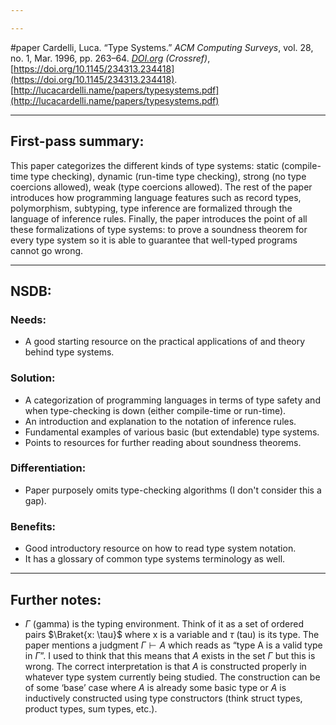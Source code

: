 ```yaml
---

---
```

#paper
Cardelli, Luca. “Type Systems.” _ACM Computing Surveys_, vol. 28, no. 1, Mar. 1996, pp. 263–64. _[DOI.org](http://DOI.org) (Crossref)_, [https://doi.org/10.1145/234313.234418](https://doi.org/10.1145/234313.234418).
[http://lucacardelli.name/papers/typesystems.pdf](http://lucacardelli.name/papers/typesystems.pdf)
- - - 
## First-pass summary:
This paper categorizes the different kinds of type systems: static (compile-time type checking), dynamic (run-time type checking), strong (no type coercions allowed), weak (type coercions allowed). The rest of the paper introduces how programming language features such as record types, polymorphism, subtyping, type inference are formalized through the language of inference rules. Finally, the paper introduces the point of all these formalizations of type systems: to prove a soundness theorem for every type system so it is able to guarantee that well-typed programs cannot go wrong.
- - - 
## NSDB:
### Needs:
* A good starting resource on the practical applications of and theory behind type systems.
### Solution:
* A categorization of programming languages in terms of type safety and when type-checking is down (either compile-time or run-time).
* An introduction and explanation to the notation of inference rules.
* Fundamental examples of various basic (but extendable) type systems.
* Points to resources for further reading about soundness theorems.
### Differentiation:
* Paper purposely omits type-checking algorithms (I don't consider this a gap).
### Benefits:
* Good introductory resource on how to read type system notation.
* It has a glossary of common type systems terminology as well.
- - -
## Further notes:
* $\Gamma$ (gamma) is the typing environment. Think of it as a set of ordered pairs $\Braket{x: \tau}$ where x is a variable and $\tau$ (tau) is its type. The paper mentions a judgment $\Gamma \vdash A$ which reads as “type A is a valid type in $\Gamma$”. I used to think that this means that $A$ exists in the set $\Gamma$ but this is wrong. The correct interpretation is that $A$ is constructed properly in whatever type system currently being studied. The construction can be of some ‘base’ case where $A$ is already some basic type or $A$ is inductively constructed using type constructors (think struct types, product types, sum types, etc.).
